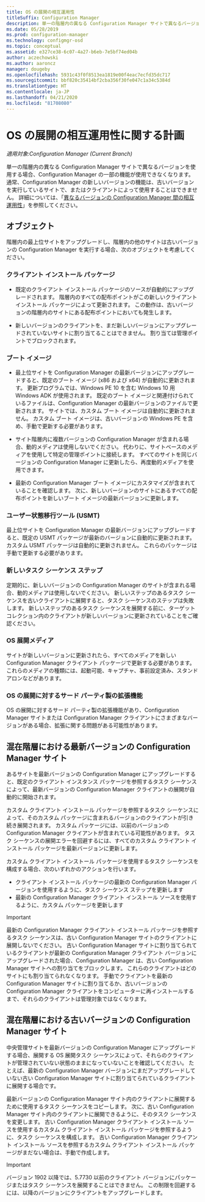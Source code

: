 ```yaml
---
title: OS の展開の相互運用性
titleSuffix: Configuration Manager
description: 単一の階層内の異なる Configuration Manager サイトで異なるバージョンを使用する場合の相互運用性の問題について理解します。
ms.date: 05/28/2019
ms.prod: configuration-manager
ms.technology: configmgr-osd
ms.topic: conceptual
ms.assetid: e327ce38-6c07-4a27-b6eb-7e5bf74ed04b
author: aczechowski
ms.author: aaroncz
manager: dougeby
ms.openlocfilehash: 5931c43f0f8513ea1819e00f4eac7ecfd35dc717
ms.sourcegitcommit: bbf820c35414bf2cba356f30fe047c1a34c5384d
ms.translationtype: HT
ms.contentlocale: ja-JP
ms.lasthandoff: 04/21/2020
ms.locfileid: "81708080"
---
```

# <a name="plan-for-os-deployment-interoperability"></a>OS の展開の相互運用性に関する計画

*適用対象:Configuration Manager (Current Branch)*

単一の階層内の異なる Configuration Manager サイトで異なるバージョンを使用する場合、Configuration Manager の一部の機能が使用できなくなります。 通常、Configuration Manager の新しいバージョンの機能は、古いバージョンを実行しているサイトで、またはクライアントによって使用することはできません。 詳細については、「[異なるバージョンの Configuration Manager 間の相互運用性](../../core/plan-design/hierarchy/interoperability-between-different-versions.md)」を参照してください。  


## <a name="objects"></a>オブジェクト

階層内の最上位サイトをアップグレードし、階層内の他のサイトは古いバージョンの Configuration Manager を実行する場合、次のオブジェクトを考慮してください。  

### <a name="client-installation-package"></a>クライアント インストール パッケージ  

- 既定のクライアント インストール パッケージのソースが自動的にアップグレードされます。 階層内のすべての配布ポイントがこの新しいクライアント インストール パッケージによって更新されます。 この動作は、古いバージョンの階層内のサイトにある配布ポイントにおいても発生します。  

- 新しいバージョンのクライアントを、まだ新しいバージョンにアップグレードされていないサイトに割り当てることはできません。 割り当ては管理ポイントでブロックされます。  

### <a name="boot-images"></a>ブート イメージ  

- 最上位サイトを Configuration Manager の最新バージョンにアップグレードすると、既定のブート イメージ (x86 および x64) が自動的に更新されます。 更新プログラムでは、Windows PE 10 を含む Windows 10 用 Windows ADK が使用されます。 既定のブート イメージと関連付けられているファイルは、Configuration Manager の最新バージョンのファイルで更新されます。 サイトでは、カスタム ブート イメージは自動的に更新されません。 カスタム ブート イメージは、古いバージョンの Windows PE を含め、手動で更新する必要があります。  

- サイト階層内に複数バージョンの Configuration Manager が含まれる場合、動的メディアは使用しないでください。 代わりに、サイトベースのメディアを使用して特定の管理ポイントに接続します。 すべてのサイトを同じバージョンの Configuration Manager に更新したら、再度動的メディアを使用できます。

- 最新の Configuration Manager ブート イメージにカスタマイズが含まれていることを確認します。 次に、新しいバージョンのサイトにあるすべての配布ポイントを新しいブート イメージの最新バージョンに更新します。  

### <a name="user-state-migration-tool-usmt"></a>ユーザー状態移行ツール (USMT)  

最上位サイトを Configuration Manager の最新バージョンにアップグレードすると、既定の USMT パッケージが最新のバージョンに自動的に更新されます。 カスタム USMT パッケージは自動的に更新されません。 これらのパッケージは手動で更新する必要があります。  

### <a name="new-task-sequence-steps"></a>新しいタスク シーケンス ステップ  

定期的に、新しいバージョンの Configuration Manager のサイトが含まれる場合、動的メディアは使用しないでください。 新しいステップのあるタスク シーケンスを古いクライアントに展開すると、タスク シーケンスのステップは失敗します。 新しいステップのあるタスク シーケンスを展開する前に、ターゲット コレクション内のクライアントが新しいバージョンに更新されていることをご確認ください。  

### <a name="os-deployment-media"></a>OS 展開メディア  

サイトが新しいバージョンに更新されたら、すべてのメディアを新しい Configuration Manager クライアント パッケージで更新する必要があります。 これらのメディアの種類には、起動可能、キャプチャ、事前設定済み、スタンドアロンなどがあります。

### <a name="third-party-extensions-to-os-deployment"></a>OS の展開に対するサード パーティ製の拡張機能  

OS の展開に対するサード パーティ製の拡張機能があり、Configuration Manager サイトまたは Configuration Manager クライアントにさまざまなバージョンがある場合、拡張に関する問題がある可能性があります。  


## <a name="latest-version-of-configuration-manager-sites-in-a-mixed-hierarchy"></a>混在階層における最新バージョンの Configuration Manager  サイト  

あるサイトを最新バージョンの Configuration Manager にアップグレードすると、既定のクライアント インスタンス パッケージを参照するタスク シーケンスによって、最新バージョンの Configuration Manager クライアントの展開が自動的に開始されます。

カスタム クライアント インストール パッケージを参照するタスク シーケンスによって、そのカスタム パッケージに含まれるバージョンのクライアントが引き続き展開されます。 カスタム パッケージには、以前のバージョンの Configuration Manager クライアントが含まれている可能性があります。 タスク シーケンスの展開エラーを回避するには、すべてのカスタム クライアント インストール パッケージを最新バージョンに更新します。

カスタム クライアント インストール パッケージを使用するタスク シーケンスを構成する場合、次のいずれかのアクションを行います。

- クライアント インストール パッケージの最新の Configuration Manager バージョンを使用するように、タスク シーケンス ステップを更新します
- 最新の Configuration Manager クライアント インストール ソースを使用するように、カスタム パッケージを更新します

> [!IMPORTANT]  
> 最新の Configuration Manager クライアント インストール パッケージを参照するタスク シーケンスは、古い Configuration Manager サイトのクライアントに展開しないでください。 古い Configuration Manager サイトに割り当てられているクライアントが最新の Configuration Manager クライアント バージョンにアップグレードされた場合、Configuration Manager は、古い Configuration Manager サイトへの割り当てをブロックします。 これらのクライアントはどのサイトにも割り当てられなくなります。 手動でクライアントを最新の Configuration Manager サイトに割り当てるか、古いバージョンの Configuration Manager クライアントをコンピューターに再インストールするまで、それらのクライアントは管理対象ではなくなります。


## <a name="older-versions-of-configuration-manager-in-a-mixed-hierarchy"></a>混在階層における古いバージョンの Configuration Manager サイト  

中央管理サイトを最新バージョンの Configuration Manager にアップグレードする場合、展開する OS 展開タスク シーケンスによって、それらのクライアントが管理されていない状態のままになっていないことを確認してください。 たとえば、最新の Configuration Manager バージョンにまだアップグレードしていない古い Configuration Manager サイトに割り当てられているクライアントに展開する場合です。

最新バージョンの Configuration Manager サイト内のクライアントに展開するために使用するタスク シーケンスをコピーします。 次に、古い Configuration Manager サイト内のクライアントに展開できるように、そのタスク シーケンスを変更します。 古い Configuration Manager クライアント インストール ソースを使用するカスタム クライアント インストール パッケージを参照するように、タスク シーケンスを構成します。 古い Configuration Manager クライアント インストール ソースを参照するカスタム クライアント インストール パッケージがまだない場合は、手動で作成します。  

> [!Important]  
> バージョン 1902 以降では、5.7730 以前のクライアント バージョンにパッケージまたはタスク シーケンスを展開することはできません。 この制限を回避するには、以降のバージョンにクライアントをアップグレードします。<!-- SCCMDocs-pr issue #3493 -->
